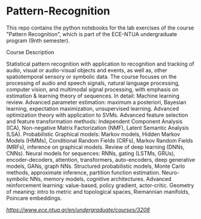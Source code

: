 # Pattern-Recognition

This repo contains the python notebooks for the lab exercises of the course "Pattern Recognition", which is part of the ECE-NTUA undergraduate program (9nth semester).

Course Description

Statistical pattern recognition with application to recognition and tracking of audio, visual or audio-visual objects and events, as well as, other spatiotemporal sensory or symbolic data. The course focuses on the processing of audio and speech signals, natural language processing, computer vision, and multimodal signal processing, with emphasis on estimation & learning theory of sequences. In detail: Machine learning review. Advanced parameter estimation: maximum a posteriori, Bayesian learning, expectation maximization, unsupervised learning. Advanced optimization theory with application to SVMs. Advanced feature selection and feature transformation methods: Independent Component Analysis (ICA), Non-negative Matrix Factorization (NMF), Latent Semantic Analysis (LSA). Probabilistic Graphical models: Markov models, Hidden Markov Models (HMMs), Conditional Random Fields (CRFs), Markov Random Fields (MRFs), inference on graphical models. Review of deep learning (DNNs, CNNs). Neural models for sequences: RNNs, gating (LSTMs, GRUs), encoder-decoders, attention, transformers, auto-encoders, deep generative models, GANs, graph NNs. Structured probabilistic models, Monte Carlo methods, approximate inference, partition function estimation. Neuro-symbolic NNs, memory models, cognitive architectures. Advanced reinforcement learning: value-based, policy gradient, actor-critic. Geometry of meaning: intro to metric and topological spaces, Riemannian manifolds, Poincare embeddings.

*https://www.ece.ntua.gr/en/undergraduate/courses/3208*
